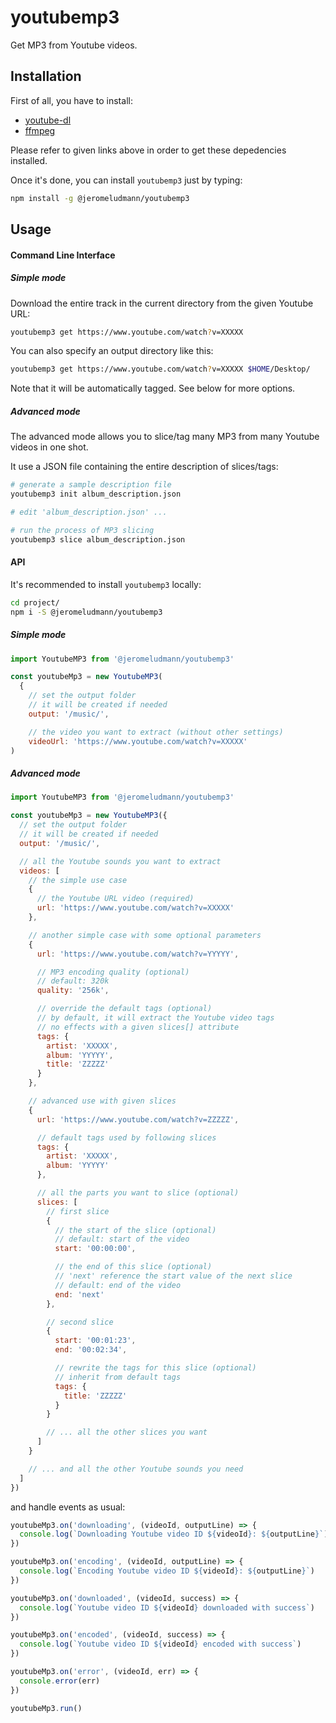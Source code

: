 # youtubemp3

Get MP3 from Youtube videos.

## Installation

First of all, you have to install:

* [youtube-dl](https://github.com/rg3/youtube-dl/)
* [ffmpeg](https://ffmpeg.org/)

Please refer to given links above in order to get these depedencies installed.

Once it's done, you can install `youtubemp3` just by typing:

```sh
npm install -g @jeromeludmann/youtubemp3
```

## Usage

#### Command Line Interface

##### Simple mode

Download the entire track in the current directory from the given Youtube URL:

```sh
youtubemp3 get https://www.youtube.com/watch?v=XXXXX
```

You can also specify an output directory like this:

```sh
youtubemp3 get https://www.youtube.com/watch?v=XXXXX $HOME/Desktop/
```

Note that it will be automatically tagged. See below for more options.

##### Advanced mode

The advanced mode allows you to slice/tag many MP3 from many Youtube videos in one shot.

It use a JSON file containing the entire description of slices/tags:

```sh
# generate a sample description file
youtubemp3 init album_description.json

# edit 'album_description.json' ...

# run the process of MP3 slicing
youtubemp3 slice album_description.json
```

#### API

It's recommended to install `youtubemp3` locally:

```sh
cd project/
npm i -S @jeromeludmann/youtubemp3
```

##### Simple mode

```javascript
import YoutubeMP3 from '@jeromeludmann/youtubemp3'

const youtubeMp3 = new YoutubeMP3(
  {
    // set the output folder
    // it will be created if needed
    output: '/music/',

    // the video you want to extract (without other settings)
    videoUrl: 'https://www.youtube.com/watch?v=XXXXX'
)
```

##### Advanced mode

```javascript
import YoutubeMP3 from '@jeromeludmann/youtubemp3'

const youtubeMp3 = new YoutubeMP3({
  // set the output folder
  // it will be created if needed
  output: '/music/',

  // all the Youtube sounds you want to extract
  videos: [
    // the simple use case
    {
      // the Youtube URL video (required)
      url: 'https://www.youtube.com/watch?v=XXXXX'
    },

    // another simple case with some optional parameters
    {
      url: 'https://www.youtube.com/watch?v=YYYYY',

      // MP3 encoding quality (optional)
      // default: 320k
      quality: '256k',

      // override the default tags (optional)
      // by default, it will extract the Youtube video tags
      // no effects with a given slices[] attribute
      tags: {
        artist: 'XXXXX',
        album: 'YYYYY',
        title: 'ZZZZZ'
      }
    },

    // advanced use with given slices
    {
      url: 'https://www.youtube.com/watch?v=ZZZZZ',

      // default tags used by following slices
      tags: {
        artist: 'XXXXX',
        album: 'YYYYY'
      },

      // all the parts you want to slice (optional)
      slices: [
        // first slice
        {
          // the start of the slice (optional)
          // default: start of the video
          start: '00:00:00',

          // the end of this slice (optional)
          // 'next' reference the start value of the next slice
          // default: end of the video
          end: 'next'
        },

        // second slice
        {
          start: '00:01:23',
          end: '00:02:34',

          // rewrite the tags for this slice (optional)
          // inherit from default tags
          tags: {
            title: 'ZZZZZ'
          }
        }

        // ... all the other slices you want
      ]
    }

    // ... and all the other Youtube sounds you need
  ]
})
```

and handle events as usual:

```javascript
youtubeMp3.on('downloading', (videoId, outputLine) => {
  console.log(`Downloading Youtube video ID ${videoId}: ${outputLine}`)
})

youtubeMp3.on('encoding', (videoId, outputLine) => {
  console.log(`Encoding Youtube video ID ${videoId}: ${outputLine}`)
})

youtubeMp3.on('downloaded', (videoId, success) => {
  console.log(`Youtube video ID ${videoId} downloaded with success`)
})

youtubeMp3.on('encoded', (videoId, success) => {
  console.log(`Youtube video ID ${videoId} encoded with success`)
})

youtubeMp3.on('error', (videoId, err) => {
  console.error(err)
})

youtubeMp3.run()
```
